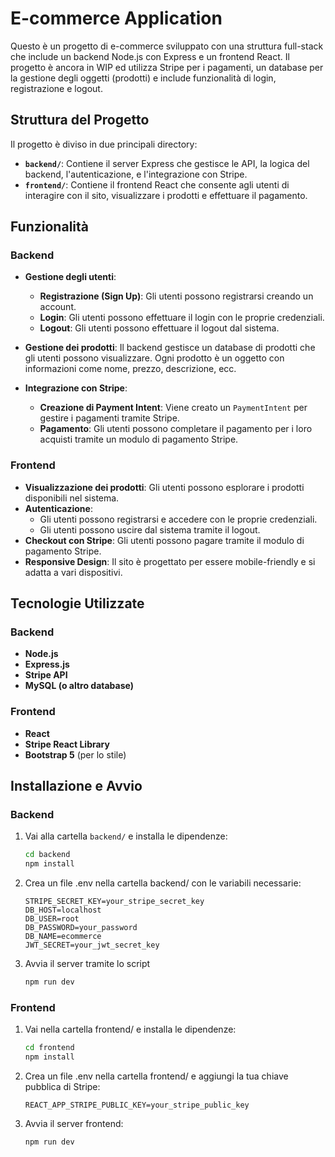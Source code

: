 # E-commerce Application

Questo è un progetto di e-commerce sviluppato con una struttura full-stack che include un backend Node.js con Express e un frontend React. Il progetto è ancora in WIP ed utilizza Stripe per i pagamenti, un database per la gestione degli oggetti (prodotti) e include funzionalità di login, registrazione e logout.

## Struttura del Progetto

Il progetto è diviso in due principali directory:

- **`backend/`**: Contiene il server Express che gestisce le API, la logica del backend, l'autenticazione, e l'integrazione con Stripe.
- **`frontend/`**: Contiene il frontend React che consente agli utenti di interagire con il sito, visualizzare i prodotti e effettuare il pagamento.

## Funzionalità

### Backend

- **Gestione degli utenti**:
  - **Registrazione (Sign Up)**: Gli utenti possono registrarsi creando un account.
  - **Login**: Gli utenti possono effettuare il login con le proprie credenziali.
  - **Logout**: Gli utenti possono effettuare il logout dal sistema.
  
- **Gestione dei prodotti**: Il backend gestisce un database di prodotti che gli utenti possono visualizzare. Ogni prodotto è un oggetto con informazioni come nome, prezzo, descrizione, ecc.

- **Integrazione con Stripe**: 
  - **Creazione di Payment Intent**: Viene creato un `PaymentIntent` per gestire i pagamenti tramite Stripe.
  - **Pagamento**: Gli utenti possono completare il pagamento per i loro acquisti tramite un modulo di pagamento Stripe.

### Frontend

- **Visualizzazione dei prodotti**: Gli utenti possono esplorare i prodotti disponibili nel sistema.
- **Autenticazione**:
  - Gli utenti possono registrarsi e accedere con le proprie credenziali.
  - Gli utenti possono uscire dal sistema tramite il logout.
- **Checkout con Stripe**: Gli utenti possono pagare tramite il modulo di pagamento Stripe.
- **Responsive Design**: Il sito è progettato per essere mobile-friendly e si adatta a vari dispositivi.

## Tecnologie Utilizzate

### Backend
- **Node.js**
- **Express.js**
- **Stripe API**
- **MySQL (o altro database)**

### Frontend
- **React**
- **Stripe React Library**
- **Bootstrap 5** (per lo stile)

## Installazione e Avvio

### Backend

1. Vai alla cartella `backend/` e installa le dipendenze:
   ```bash
   cd backend
   npm install

2. Crea un file .env nella cartella backend/ con le variabili necessarie:

    ```
    STRIPE_SECRET_KEY=your_stripe_secret_key
    DB_HOST=localhost
    DB_USER=root
    DB_PASSWORD=your_password
    DB_NAME=ecommerce
    JWT_SECRET=your_jwt_secret_key

3. Avvia il server tramite lo script
    ```bash
    npm run dev

### Frontend

1. Vai nella cartella frontend/ e installa le dipendenze:
    ```bash
    cd frontend
    npm install

2. Crea un file .env nella cartella frontend/ e aggiungi la tua chiave pubblica di Stripe:
    ```
    REACT_APP_STRIPE_PUBLIC_KEY=your_stripe_public_key

3. Avvia il server frontend:
    ```bash
    npm run dev


